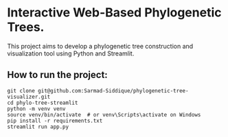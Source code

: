 # Interactive Web-Based Phylogenetic Trees.

This project aims to develop a phylogenetic tree construction and visualization tool using Python and Streamlit.

## How to run the project:

```
git clone git@github.com:Sarmad-Siddique/phylogenetic-tree-visualizer.git
cd phylo-tree-streamlit
python -m venv venv
source venv/bin/activate  # or venv\Scripts\activate on Windows
pip install -r requirements.txt
streamlit run app.py
```
